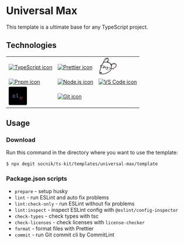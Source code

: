 # Universal Max

This template is a ultimate base for any TypeScript project.

## Technologies

<!--#region Technologies table -->

<table>
  <tr>
    <td>
      <a href="https://www.typescriptlang.org"
        ><img
          src="https://cdn.jsdelivr.net/gh/devicons/devicon@latest/icons/typescript/typescript-plain.svg"
          alt="TypeScript icon"
          width="50px"
          height="50px"
      /></a>
    </td>
    <td>
      <a href="https://prettier.io"
        ><img
          src="https://raw.githubusercontent.com/prettier/prettier-logo/master/images/prettier-icon-light.svg"
          alt="Prettier icon"
          width="50px"
          height="50px"
      /></a>
    </td>
    <td>
      <a href="https://editorconfig.org"
        ><img
          src="https://raw.githubusercontent.com/editorconfig/editorconfig/master/assets/EditorConfig_Logo.svg"
          alt="EditorConfig icon"
          width="50px"
          height="50px"
      /></a>
    </td>
  </tr>
  <tr>
    <td>
      <a href="https://pnpm.io">
        <img
          src="https://cdn.jsdelivr.net/gh/devicons/devicon@latest/icons/pnpm/pnpm-original.svg"
          alt="Pnpm icon"
          width="50px"
          height="50px"
      /></a>
    </td>
    <td>
      <a href="https://nodejs.org">
        <img
          src="https://cdn.jsdelivr.net/gh/devicons/devicon@latest/icons/nodejs/nodejs-original.svg"
          alt="Node.js icon"
          width="50px"
          height="50px"
        />
      </a>
    </td>
    <td>
      <a href="https://code.visualstudio.com">
        <img
          src="https://cdn.jsdelivr.net/gh/devicons/devicon@latest/icons/vscode/vscode-original.svg"
          alt="VS Code icon"
          width="50px"
          height="50px"
      /></a>
    </td>
  </tr>
  <tr>
    <td><a href="https://commitlint.js.org"><img src="https://raw.githubusercontent.com/conventional-changelog/commitlint/master/docs/public/assets/icon.svg" alt="CommitLint icon" width="50px" height="50px" /></a></td>
    <td><a href="https://git-scm.com/"><img src="https://cdn.jsdelivr.net/gh/devicons/devicon@latest/icons/git/git-original.svg" alt="Git icon" width="50px" height="50px" /></a></td>
  </tr>
</table>

<!--#endregion-->

## Usage

### Download

Run this command in the directory where you want to use the template:

```shell
$ npx degit socnik/ts-kit/templates/universal-max/template
```

### Package.json scripts

- `prepare` - setup husky
- `lint` - run ESLint and auto fix problems
- `lint:check-only` - run ESLint without fix problems
- `lint:inspect` - inspect ESLint config with `@eslint/config-inspector`
- `check-types` - check types with tsc
- `check-licenses` - check licenses with `license-checker`
- `format` - format files with Prettier
- `commit` - run Git commit cli by CommitLint
